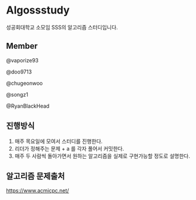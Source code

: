# Algossstudy

성공회대학교 소모임 SSS의 알고리즘 스터디입니다.



## Member

@vaporize93

@doo9713

@chugeonwoo

@songz1

@RyanBlackHead



## 진행방식

1. 매주 목요일에 모여서 스터디를 진행한다.
2. 리더가 정해주는 문제 + a 를 각자 풀어서 커밋한다.
3. 매주 두 사람씩 돌아가면서 원하는 알고리즘을 실제로 구현가능할 정도로 설명한다.



## 알고리즘 문제출처

https://www.acmicpc.net/
